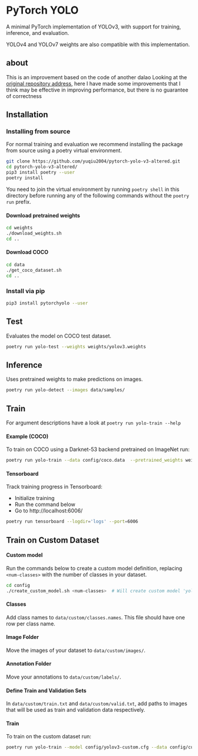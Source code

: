 # PyTorch YOLO
A minimal PyTorch implementation of YOLOv3, with support for training, inference, and evaluation.

YOLOv4 and YOLOv7 weights are also compatible with this implementation.

## about

This is an improvement based on the code of another dalao Looking at the [original repository address](https://github.com/eriklindernoren/PyTorch-YOLOv3), here I have made some improvements that I think may be effective in improving performance, but there is no guarantee of correctness

## Installation
### Installing from source

For normal training and evaluation we recommend installing the package from source using a poetry virtual environment.

```bash
git clone https://github.com/yuqiu2004/pytorch-yolo-v3-altered.git
cd pytorch-yolo-v3-altered/
pip3 install poetry --user
poetry install
```

You need to join the virtual environment by running `poetry shell` in this directory before running any of the following commands without the `poetry run` prefix.

#### Download pretrained weights

```bash
cd weights
./download_weights.sh
cd ..
```

#### Download COCO

```bash
cd data
./get_coco_dataset.sh
cd ..
```

### Install via pip

```bash
pip3 install pytorchyolo --user
```

## Test
Evaluates the model on COCO test dataset.

```bash
poetry run yolo-test --weights weights/yolov3.weights
```

## Inference
Uses pretrained weights to make predictions on images.

```bash
poetry run yolo-detect --images data/samples/
```

## Train
For argument descriptions have a look at `poetry run yolo-train --help`

#### Example (COCO)
To train on COCO using a Darknet-53 backend pretrained on ImageNet run:

```bash
poetry run yolo-train --data config/coco.data  --pretrained_weights weights/darknet53.conv.74
```

#### Tensorboard
Track training progress in Tensorboard:
* Initialize training
* Run the command below
* Go to http://localhost:6006/

```bash
poetry run tensorboard --logdir='logs' --port=6006
```

## Train on Custom Dataset

#### Custom model
Run the commands below to create a custom model definition, replacing `<num-classes>` with the number of classes in your dataset.

```bash
cd config 
./create_custom_model.sh <num-classes>  # Will create custom model 'yolov3-custom.cfg'
```

#### Classes
Add class names to `data/custom/classes.names`. This file should have one row per class name.

#### Image Folder
Move the images of your dataset to `data/custom/images/`.

#### Annotation Folder
Move your annotations to `data/custom/labels/`.

#### Define Train and Validation Sets
In `data/custom/train.txt` and `data/custom/valid.txt`, add paths to images that will be used as train and validation data respectively.

#### Train
To train on the custom dataset run:

```bash
poetry run yolo-train --model config/yolov3-custom.cfg --data config/custom.data
```

